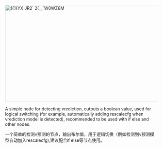 <img width="800" height="321" alt="({1}YX JR2` 2(__`W0WZ8M" src="https://github.com/user-attachments/assets/1edb37d6-8769-4c54-8908-e2c96d1bb54e" />

A simple node for detecting vrediction, outputs a boolean value, used for logical switching (for example, automatically adding rescalecfg when vrediction model is detected), recommended to be used with if else and other nodes.

一个简单的检测v预测的节点，输出布尔值，用于逻辑切换（例如检测到v预测模型自动加入rescalecfg),建议配合if else等节点使用。
